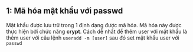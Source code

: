 ## 1: Mã hóa mật khẩu với passwd

Mật khẩu được lưu trữ trong 1 định dạng được mã hóa. Mã hóa này được thực hiện bởi chức năng **crypt**. Cách dễ nhất để thêm user với mật khẩu là thêm user với câu lệnh ``useradd -m [user]`` sau đó set mật khẩu user với ``passwd``

<img src="">

